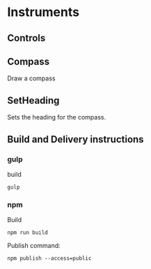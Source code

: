 # Instruments

## Controls

## Compass
Draw a compass
## SetHeading
Sets the heading for the compass.

## Build and Delivery instructions
### gulp
build
```
gulp
```

### npm
Build
```
npm run build
```

Publish command:
```
npm publish --access=public
```

